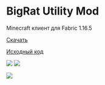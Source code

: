 # BigRat Utility Mod
Minecraft клиент для Fabric 1.16.5

[Скачать](https://github.com/ZimnyCat/BigRat/releases/download/v6/bigrat-v6.jar)

[Исходный код](https://github.com/ZimnyCat/BigRat)

![](https://img.shields.io/github/downloads/ZimnyCat/BigRat/total)
![](https://img.shields.io/badge/halal-100%25-brightgreen)

![](https://bigrat.monster/media/bigrat.png)
